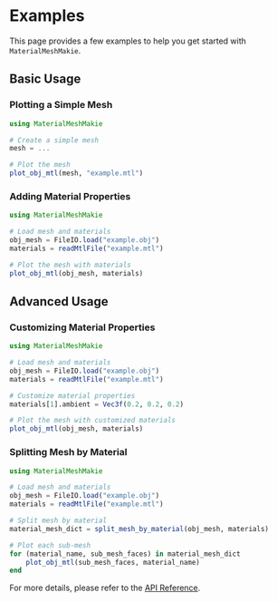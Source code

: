 # Examples

This page provides a few examples to help you get started with `MaterialMeshMakie`.

## Basic Usage

### Plotting a Simple Mesh

```julia
using MaterialMeshMakie

# Create a simple mesh
mesh = ...

# Plot the mesh
plot_obj_mtl(mesh, "example.mtl")
```

### Adding Material Properties

```julia
using MaterialMeshMakie

# Load mesh and materials
obj_mesh = FileIO.load("example.obj")
materials = readMtlFile("example.mtl")

# Plot the mesh with materials
plot_obj_mtl(obj_mesh, materials)
```

## Advanced Usage

### Customizing Material Properties

```julia
using MaterialMeshMakie

# Load mesh and materials
obj_mesh = FileIO.load("example.obj")
materials = readMtlFile("example.mtl")

# Customize material properties
materials[1].ambient = Vec3f(0.2, 0.2, 0.2)

# Plot the mesh with customized materials
plot_obj_mtl(obj_mesh, materials)
```

### Splitting Mesh by Material

```julia
using MaterialMeshMakie

# Load mesh and materials
obj_mesh = FileIO.load("example.obj")
materials = readMtlFile("example.mtl")

# Split mesh by material
material_mesh_dict = split_mesh_by_material(obj_mesh, materials)

# Plot each sub-mesh
for (material_name, sub_mesh_faces) in material_mesh_dict
    plot_obj_mtl(sub_mesh_faces, material_name)
end
```

For more details, please refer to the [API Reference](api_reference.md).
